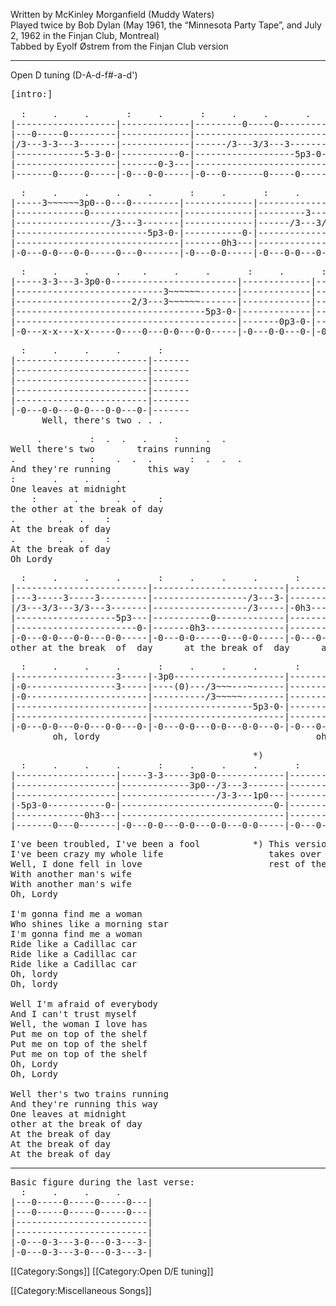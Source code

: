 Written by McKinley Morganfield (Muddy Waters)<br>
Played twice by Bob Dylan (May 1961, the “Minnesota Party Tape”, and
July 2, 1962 in the Finjan Club, Montreal) <br>
Tabbed by Eyolf Østrem from the Finjan Club version

----
Open D tuning (D-A-d-f#-a-d')

<pre class="tab">
[intro:]

  :     .     .       :     .       :     .     .       .     :     .
|-------------------|-------------|---------0-----0---------|-------------|
|---0-----0---------|-------------|-------------------------|-------------|
|/3---3-3---3-------|-------------|------/3---3/3---3-------|-------------|
|-------------5-3-0-|-----------0-|-------------------5p3-0-|-----------0-|
|-------------------|-------0-3---|-------------------------|-------0h3---|
|-------0-----0-----|-0---0-0-----|-0---0-------0-----0-----|-0---0-0-----|
</pre>
<pre class="tab">
  :     .     .     .     .       :     .       :     .     .     .       :     .
|-----3~~~~~~3p0--0---0---------|-------------|---------------0---------|------------|
|-------------0-----------------|-------------|---------3---------------|------------|
|------------------/3---3-------|-------------|------/3---3/3---3-------|------------|
|-------------------------5p3-0-|-----------0-|-------------------5p3-0-|----------0-|
|-------------------------------|-------0h3---|-------------------------|------0h3---|
|-0---0-0---0-0-----0---0-------|-0---0-0-----|-0---0-0---0-0---0-0---0-|0---0-------|
</pre>
<pre class="tab">
  :     .     .     .    .     .     .       :     .       :     .     .     .
|-----3-3---3-3p0-0------------------------|-------------|-------------------------|
|----------------------------3~~~~~~-------|-------------|------/3-3-----3---------|
|----------------------2/3---3~~~~~~-------|-------------|------/3---3/3---3-------|
|------------------------------------5p3-0-|-------------|-------------------5p3-0-|
|------------------------------------------|-------0p3-0-|-------------------------|
|-0---x-x---x-x-----0----0---0-0---0-0-----|-0---0-0---0-|-0---0-0---0-0---0-0-----|
</pre>
<pre class="tab">
  :     .     .     .       :
|-------------------------|-------
|-------------------------|-------
|-------------------------|-------
|-------------------------|-------
|-------------------------|-------
|-0---0-0---0-0---0-0---0-|-------
      Well, there's two . . .
</pre>

<pre class="verse">
     .         :  .  .   .     :     .  .
Well there's two        trains running
.              :    .  .  .       :  .  .  .
And they're running       this way
:       .     .     .
One leaves at midnight
    :       .       .  .    :
the other at the break of day
.        .   .    :
At the break of day
.        .   .    :
At the break of day
Oh Lordy
</pre>
<pre class="tab">
  :     .     .     .       :     .     .     .       :     .     .     .
|-------------------------|-------------------------|-------------------------|
|---3-----3-----3---------|------------------/3---3-|------------------/3-----|
|/3---3/3---3/3---3-------|------------------/3-----|-0h3--------------/3-----|
|-------------------5p3---|-----------0-------------|-------------------------|
|-----------------------0-|-------0h3---------------|-------------------------|
|-0---0-0---0-0---0-0-----|-0---0-0-----0---0-0-----|-0---0-0---0-0---0-0---0-|
other at the break  of  day      at the break of  day      at the break of  day
</pre>
<pre class="tab">
  :     .     .     .       :     .     .     .       :     .     .     .
|-------------------3-----|-3p0---------------------|-------------------------|
|-0-----------------3-----|----(0)---/3~~~---~------|----------------/3-------|
|-0-----------------------|----------/3~~~~~--------|----------------/3-------|
|-------------------------|-------------------5p3-0-|-------------------------|
|-------------------------|-------------------------|-------------------------|
|-0---0-0---0-0---0-0---0-|-0---0-0---0-0---0-0---0-|-0---0-0---0-0---0-0---0-|
        oh, lordy                                         oh,  lordy
</pre>
<pre class="tab">
                                              *)
  :     .     .     .       :     .     .     .       :     .     .     .     .     .
|-------------------|-----3-3-----3p0-0-------------|-----------------0-----0-------------|
|-------------------|-------------3p0--/3---3-------|-----------------0-----0-------------|
|-------------------|------------------/3-3---1p0---|-----------------0-----0-------------|
|-5p3-0-----------0-|-----------------------------0-|-----------0-------------------------|
|-------------0h3---|-------------------------------|-------0h3---------------------------|
|-------0---0-------|-0---0-0---0-0---0-0---0-0-----|-0---0-0-----0---0-0---0-0-----0-----|
</pre>

<pre class="verse">
I've been troubled, I've been a fool          *) This version of the downward lick
I've been crazy my whole life                    takes over from --5p3-0--  for the
Well, I done fell in love                        rest of the song
With another man's wife
With another man's wife
Oh, Lordy

I'm gonna find me a woman
Who shines like a morning star
I'm gonna find me a woman
Ride like a Cadillac car
Ride like a Cadillac car
Ride like a Cadillac car
Oh, lordy
Oh, lordy

Well I'm afraid of everybody
And I can't trust myself
Well, the woman I love has
Put me on top of the shelf
Put me on top of the shelf
Put me on top of the shelf
Oh, Lordy
Oh, Lordy

Well ther's two trains running
And they're running this way
One leaves at midnight
other at the break of day
At the break of day
At the break of day
At the break of day
</pre>

----
<pre class="tab">
Basic figure during the last verse:
  :     .     .     .
|---0-----0-----0-----0---|
|---0-----0-----0-----0---|
|-------------------------|
|-------------------------|
|-0---0-3---3-0---0-3---3-|
|-0---0-3---3-0---0-3---3-|
</pre>

[[Category:Songs]]
[[Category:Open D/E tuning]]

[[Category:Miscellaneous Songs]]